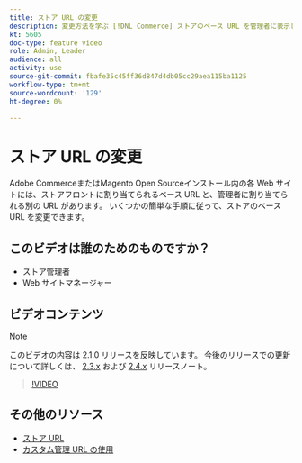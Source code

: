```yaml
---
title: ストア URL の変更
description: 変更方法を学ぶ [!DNL Commerce] ストアのベース URL を管理者に表示します。
kt: 5605
doc-type: feature video
role: Admin, Leader
audience: all
activity: use
source-git-commit: fbafe35c45ff36d847d4db05cc29aea115ba1125
workflow-type: tm+mt
source-wordcount: '129'
ht-degree: 0%

---
```



# ストア URL の変更

Adobe CommerceまたはMagento Open Sourceインストール内の各 Web サイトには、ストアフロントに割り当てられるベース URL と、管理者に割り当てられる別の URL があります。 いくつかの簡単な手順に従って、ストアのベース URL を変更できます。

## このビデオは誰のためのものですか？

- ストア管理者
- Web サイトマネージャー

## ビデオコンテンツ

>[!NOTE]
>
>このビデオの内容は 2.1.0 リリースを反映しています。 今後のリリースでの更新について詳しくは、 [2.3.x](https://devdocs.magento.com/guides/v2.3/release-notes/bk-release-notes.html) および [2.4.x](https://devdocs.magento.com/guides/v2.4/release-notes/bk-release-notes.html) リリースノート。

>[!VIDEO](https://video.tv.adobe.com/v/35488?quality=12&learn=on)

## その他のリソース

- [ストア URL](https://docs.magento.com/user-guide/stores/store-urls.html)
- [カスタム管理 URL の使用](https://docs.magento.com/user-guide/stores/store-urls-custom-admin.html)
